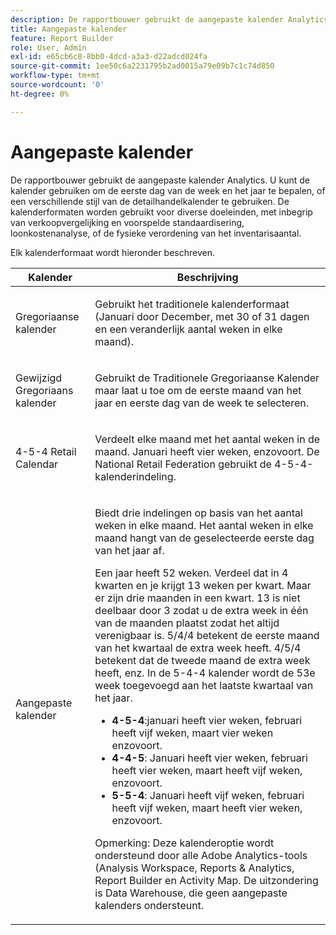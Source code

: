 ```yaml
---
description: De rapportbouwer gebruikt de aangepaste kalender Analytics. U kunt de kalender gebruiken om de eerste dag van de week en het jaar te bepalen, of een verschillende stijl van de detailhandelkalender te gebruiken. De kalenderformaten worden gebruikt voor diverse doeleinden, met inbegrip van verkoopvergelijking en voorspelde standaardisering, loonkostenanalyse, of de fysieke verordening van het inventarisaantal.
title: Aangepaste kalender
feature: Report Builder
role: User, Admin
exl-id: e65cb6c8-8bb0-4dcd-a3a3-d22adcd024fa
source-git-commit: 1ee50c6a2231795b2ad0015a79e09b7c1c74d850
workflow-type: tm+mt
source-wordcount: '0'
ht-degree: 0%

---
```


# Aangepaste kalender

De rapportbouwer gebruikt de aangepaste kalender Analytics. U kunt de kalender gebruiken om de eerste dag van de week en het jaar te bepalen, of een verschillende stijl van de detailhandelkalender te gebruiken. De kalenderformaten worden gebruikt voor diverse doeleinden, met inbegrip van verkoopvergelijking en voorspelde standaardisering, loonkostenanalyse, of de fysieke verordening van het inventarisaantal.

Elk kalenderformaat wordt hieronder beschreven.

<table id="table_E609632569EB499184E56618C2CEF742"> 
 <thead> 
  <tr> 
   <th colname="col1" class="entry"> Kalender </th> 
   <th colname="col2" class="entry"> Beschrijving </th> 
  </tr> 
 </thead>
 <tbody> 
  <tr> 
   <td colname="col1"> <p>Gregoriaanse kalender </p> </td> 
   <td colname="col2"> <p> Gebruikt het traditionele kalenderformaat (Januari door December, met 30 of 31 dagen en een veranderlijk aantal weken in elke maand). </p> </td> 
  </tr> 
  <tr> 
   <td colname="col1"> <p>Gewijzigd Gregoriaans kalender </p> </td> 
   <td colname="col2"> <p> Gebruikt de Traditionele Gregoriaanse Kalender maar laat u toe om de eerste maand van het jaar en eerste dag van de week te selecteren. </p> </td> 
  </tr> 
  <tr> 
   <td colname="col1"> <p>4-5-4 Retail Calendar </p> </td> 
   <td colname="col2"> <p> Verdeelt elke maand met het aantal weken in de maand. Januari heeft vier weken, enzovoort. De National Retail Federation gebruikt de 4-5-4-kalenderindeling. </p> </td> 
  </tr> 
  <tr> 
   <td colname="col1"> <p>Aangepaste kalender </p> </td> 
   <td colname="col2"> <p> Biedt drie indelingen op basis van het aantal weken in elke maand. Het aantal weken in elke maand hangt van de geselecteerde eerste dag van het jaar af. </p> <p>Een jaar heeft 52 weken. Verdeel dat in 4 kwarten en je krijgt 13 weken per kwart. Maar er zijn drie maanden in een kwart. 13 is niet deelbaar door 3 zodat u de extra week in één van de maanden plaatst zodat het altijd verenigbaar is. 5/4/4 betekent de eerste maand van het kwartaal de extra week heeft. 4/5/4 betekent dat de tweede maand de extra week heeft, enz. In de 5-4-4 kalender wordt de 53e week toegevoegd aan het laatste kwartaal van het jaar. </p> 
    <ul id="ul_1579FD106A47419486B03E248A5E6ED5"> 
     <li id="li_E9B9E8F03E324DBDA9139C2D0D599092"><b>4-5-4</b>:januari heeft vier weken, februari heeft vijf weken, maart vier weken enzovoort. </li> 
     <li id="li_D0675DBDEC4641D2A8645B5CDFC565AB"><b>4-4-5</b>: Januari heeft vier weken, februari heeft vier weken, maart heeft vijf weken, enzovoort. </li> 
     <li id="li_6743BBB9AC9A4CFEAA0CBCE51052BC29"><b>5-5-4</b>: Januari heeft vijf weken, februari heeft vijf weken, maart heeft vier weken, enzovoort. </li> 
    </ul> <p>Opmerking: Deze kalenderoptie wordt ondersteund door alle Adobe Analytics-tools (Analysis Workspace, Reports &amp; Analytics, Report Builder en Activity Map. De uitzondering is Data Warehouse, die geen aangepaste kalenders ondersteunt. </p> </td> 
  </tr> 
 </tbody> 
</table>
